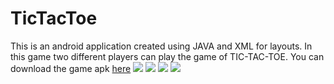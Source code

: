 # TicTacToe
This is an android application created using JAVA and XML for layouts.
In this game two different players can play the game of TIC-TAC-TOE. 
You can download the game apk [here](https://github.com/saikrishna13032000/TicTacToe/blob/master/app-debug.apk)
![](https://github.com/saikrishna13032000/TicTacToe/blob/master/images/image2.jpeg)
![](https://github.com/saikrishna13032000/TicTacToe/blob/master/images/image3.jpeg)
![](https://github.com/saikrishna13032000/TicTacToe/blob/master/images/image4.jpeg)
![](https://github.com/saikrishna13032000/TicTacToe/blob/master/images/image1.jpeg)
